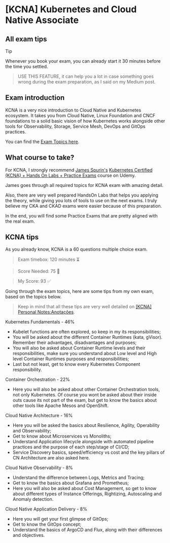 # [KCNA] Kubernetes and Cloud Native Associate

## All exam tips
> [!TIP] 
> Whenever you book your exam, you can already start it 30 minutes before the time you settled.

> USE THIS FEATURE, it can help you a lot in case something goes wrong during the exam preparation, as I said on my Medium post.

## Exam introduction

KCNA is a very nice introduction to Cloud Native and Kubernetes ecosystem. It takes you from Cloud Native, Linux Foundation and CNCF foundations to a solid basic vision of how Kubernetes works alongside other tools for Observability, Storage, Service Mesh, DevOps and GitOps practices.

You can find the [Exam Topics here](https://training.linuxfoundation.org/certification/kubernetes-cloud-native-associate/).

## What course to take?
For KCNA, I strongly recommend [James Spurin's](https://www.linkedin.com/in/jamesspurin/)  [Kubernetes Certified (KCNA) + Hands On Labs + Practice Exams](https://www.udemy.com/course/dive-into-cloud-native-containers-kubernetes-and-the-kcna/?srsltid=AfmBOooZb6PVZkBkO1fxFovRyuZQ3BZl8CuE6DOzCvkUy062yXyPlYfK&couponCode=KEEPLEARNINGBR) course on Udemy.

James goes through all required topics for KCNA exam with amazing detail.

Also, there are very well prepared HandsOn Labs that helps you applying the theory, while giving you lots of tools to use on the next exams. I truly believe my CKA and CKAD exams were easier because of this preparation.

In the end, you will find some Practice Exams that are pretty aligned with the real exam.

## KCNA tips
As you already know, KCNA is a 60 questions multiple choice exam.

>Exam timebox: 120 minutes ⏳

>Score Needed: 75 🎯

>My Score: 93 ✅

Going through the exam topics, here are some tips from my own exam, based on the topics below. 

>Keep in mind that all these tips are very well detailed on [[KCNA] Personal Notes:Anotações]([KCNA]%20Personal%20notes:Anotações.pdf).

Kubernetes Fundamentals - 46%
* Kubelet functions are often explored, so keep in my its responsibilities;
* You will be asked about the different Container Runtimes (kata, gVisor). Remember their advantages, disadvantages and purposes;
* You will also be asked about Container Runtime levels and their responsibilities, make sure you understand about Low level and High level Container Runtimes purposes and responsibilities;
* Last but not least, get to know every Kubernetes Component responsibility.

Container Orchestration - 22%
* Here you will also be asked about other Container Orchestration tools, not only Kubernetes. Of course you wont be asked about their inside outs cause its not part of the exam, but get to know the basics about other tools like Apache Mesos and OpenShift.

Cloud Native Architecture - 16%
* Here you will be asked the basics about Resilience, Agility, Operability and Observability;
* Get to know about Microservices vs Monoliths;
* Understand Application lifecycle alongside with automated pipeline practices and the purpose of each step/stage of CI/CD;
* Service Discovery basics, speed/efficiency vs cost and the key pillars of CN Architecture are also asked here.


Cloud Native Observability - 8%
* Understand the difference between Logs, Metrics and Tracing;
* Get to know the basics about Grafana and Prometheus;
* Here you will also be asked about Cost Management, so get to know about different types of Instance Offerings, Rightizing, Autoscaling and Anomaly detection.


Cloud Native Application Delivery - 8%
* Here you will get your first glimpse of GitOps;
* Get to know the GitOps concept;
* Understand the basics of ArgoCD and Flux, along with their differences and objectives.